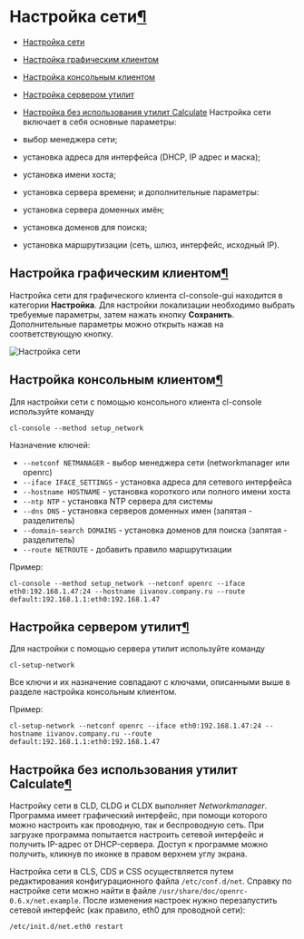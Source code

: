 # Настройка сети[¶](#Настройка-сети)

* [Настройка сети](#Настройка-сети)
* [Настройка графическим клиентом](#Настройка-графическим-клиентом)
* [Настройка консольным клиентом](#Настройка-консольным-клиентом)
* [Настройка сервером утилит](#Настройка-сервером-утилит)
* [Настройка без использования утилит Calculate](#Настройка-без-использования-утилит-Calculate)
Настройка сети включает в себя основные параметры:

* выбор менеджера сети;
* установка адреса для интерфейса (DHCP, IP адрес и маска);
* установка имени хоста;
* установка сервера времени;
и дополнительные параметры:

* установка сервера доменных имён;
* установка доменов для поиска;
* установка маршрутизации (сеть, шлюз, интерфейс, исходный IP).

## Настройка графическим клиентом[¶](#Настройка-графическим-клиентом)

Настройка сети для графического клиента cl-console-gui находится в категории **Настройка**. Для настройки локализации необходимо выбрать требуемые параметры, затем нажать кнопку **Сохранить**. Дополнительные параметры можно открыть нажав на соответствующую кнопку.  

![Настройка сети](/attachments/download/2387)

## Настройка консольным клиентом[¶](#Настройка-консольным-клиентом)

Для настройки сети с помощью консольного клиента cl-console используйте команду  

    
    cl-console --method setup_network
    

Назначение ключей:

* `--netconf NETMANAGER` - выбор менеджера сети (networkmanager или openrc)
* `--iface IFACE_SETTINGS` - установка адреса для сетевого интерфейса
* `--hostname HOSTNAME` - установка короткого или полного имени хоста
* `--ntp NTP` - установка NTP сервера для системы
* `--dns DNS` - установка серверов доменных имен (запятая - разделитель)
* `--domain-search DOMAINS` - установка доменов для поиска (запятая - разделитель)
* `--route NETROUTE` - добавить правило маршрутизации

Пример:  

    
    cl-console --method setup_network --netconf openrc --iface eth0:192.168.1.47:24 --hostname iivanov.company.ru --route default:192.168.1.1:eth0:192.168.1.47
    

## Настройка сервером утилит[¶](#Настройка-сервером-утилит)

Для настройки с помощью сервера утилит используйте команду  

    
    cl-setup-network
    

Все ключи и их назначение совпадают с ключами, описанными выше в разделе настройка консольным клиентом.

Пример:  

    
    cl-setup-network --netconf openrc --iface eth0:192.168.1.47:24 --hostname iivanov.company.ru --route default:192.168.1.1:eth0:192.168.1.47
    

## Настройка без использования утилит Calculate[¶](#Настройка-без-использования-утилит-Calculate)

Настройку сети в CLD, CLDG и CLDX выполняет _Networkmanager_. Программа имеет графический интерфейс, при помощи которого можно настроить как проводную, так и беспроводную сеть. При загрузке программа попытается настроить сетевой интерфейс и получить IP-адрес от DHCP-сервера. Доступ к программе можно получить, кликнув по иконке в правом верхнем углу экрана.

Настройка сети в CLS, CDS и CSS осуществляется путем редактирования конфигурационного файла `/etc/conf.d/net`. Справку по настройке сети можно найти в файле `/usr/share/doc/openrc-0.6.x/net.example`. После изменения настроек нужно перезапустить сетевой интерфейс (как правило, eth0 для проводной сети):  

    
    /etc/init.d/net.eth0 restart